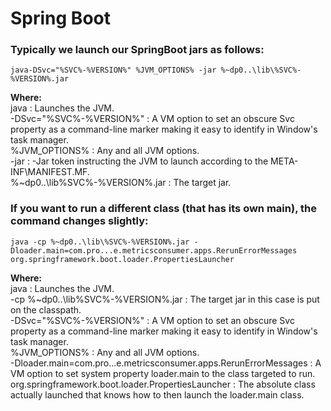 # Spring Boot

### Typically we launch our SpringBoot jars as follows:
```
java-DSvc="%SVC%-%VERSION%" %JVM_OPTIONS% -jar %~dp0..\lib\%SVC%-%VERSION%.jar
```
<strong>Where:</strong>  
java : Launches the JVM.  
-DSvc="%SVC%-%VERSION%" : A VM option to set an obscure Svc property as a command-line marker making it easy to identify in Window's task manager.  
%JVM_OPTIONS% : Any and all JVM options.  
-jar : -Jar token instructing the JVM to launch according to the META-INF\MANIFEST.MF.  
%~dp0..\lib\%SVC%-%VERSION%.jar : The target jar.  

### If you want to run a different class (that has its own main), the command changes slightly:
```
java -cp %~dp0..\lib\%SVC%-%VERSION%.jar -Dloader.main=com.pro...e.metricsconsumer.apps.RerunErrorMessages org.springframework.boot.loader.PropertiesLauncher
```
<strong>Where:</strong>  
java : Launches the JVM.  
-cp %~dp0..\lib\%SVC%-%VERSION%.jar : The target jar in this case is put on the classpath.  
-DSvc="%SVC%-%VERSION%" : A VM option to set an obscure Svc property as a command-line marker making it easy to identify in Window's task manager.  
%JVM_OPTIONS% : Any and all JVM options.  
-Dloader.main=com.pro...e.metricsconsumer.apps.RerunErrorMessages : A VM option to set system property loader.main to the class targeted to run.  
org.springframework.boot.loader.PropertiesLauncher : The absolute class actually launched that knows how to then launch the loader.main class.  
